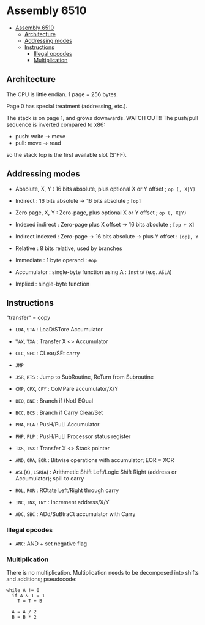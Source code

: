 # Assembly 6510

- [Assembly 6510](#assembly-6510)
  - [Architecture](#architecture)
  - [Addressing modes](#addressing-modes)
  - [Instructions](#instructions)
    - [Illegal opcodes](#illegal-opcodes)
    - [Multiplication](#multiplication)

## Architecture

The CPU is little endian. 1 page = 256 bytes.

Page 0 has special treatment (addressing, etc.).

The stack is on page 1, and grows downwards. WATCH OUT!! The push/pull sequence is inverted compared to x86:

- push: write -> move
- pull: move -> read

so the stack top is the first available slot ($1FF).

## Addressing modes

- Absolute, X, Y   : 16 bits absolute, plus optional X or Y offset   ; `op (, X|Y)`
- Indirect         : 16 bits absolute -> 16 bits absolute            ; `[op]`

- Zero page, X, Y  : Zero-page, plus optional X or Y offset          ; `op (, X|Y)`
- Indexed indirect : Zero-page plus X offset -> 16 bits absolute     ; `[op + X]`
- Indirect indexed : Zero-page -> 16 bits absolute -> plus Y offset  : `[op], Y`

- Relative         : 8 bits relative, used by branches

- Immediate        : 1 byte operand                                  : `#op`
- Accumulator      : single-byte function using A                    : `instrA` (e.g. `ASLA`)
- Implied          : single-byte function

## Instructions

"transfer" = copy

- `LDA`, `STA`     : LoaD/STore Accumulator
- `TAX`, `TXA`     : Transfer X <> Accumulator

- `CLC`, `SEC`     : CLear/SEt carry

- `JMP`
- `JSR`, `RTS`     : Jump to SubRoutine, ReTurn from Subroutine

- `CMP`, `CPX`, `CPY` : CoMPare accumulator/X/Y
- `BEQ`, `BNE`        : Branch if (Not) EQual
- `BCC`, `BCS`        : Branch if Carry Clear/Set

- `PHA`, `PLA`     : PusH/PuLl Accumulator
- `PHP`, `PLP`     : PusH/PuLl Processor status register
- `TXS`, `TSX`     : Transfer X <> Stack pointer

- `AND`, `ORA`, `EOR`    : Bitwise operations with accumulator; EOR = XOR
- `ASL`(`A`), `LSR`(`A`) : Arithmetic Shift Left/Logic Shift Right (address or Accumulator); spill to carry
- `ROL`, `ROR`           : ROtate Left/Right through carry

- `INC`, `INX`, `INY` : Increment address/X/Y
- `ADC`, `SBC`        : ADd/SuBtraCt accumulator with Carry

### Illegal opcodes

- `ANC`: AND + set negative flag

### Multiplication

There is no multiplication. Multiplication needs to be decomposed into shifts and additions; pseudocode:

```
while A != 0
  if A & 1 = 1
    T = T + B

  A = A / 2
  B = B * 2
```
